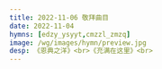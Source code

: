 ```yaml
---
title: 2022-11-06 敬拜曲目
date: 2022-11-04
hymns: [edzy_ysyyt,cmzzl_zmzq]
image: /wg/images/hymn/preview.jpg
desp: 《恩典之洋》<br>《充满在这里》<br>
---
```


